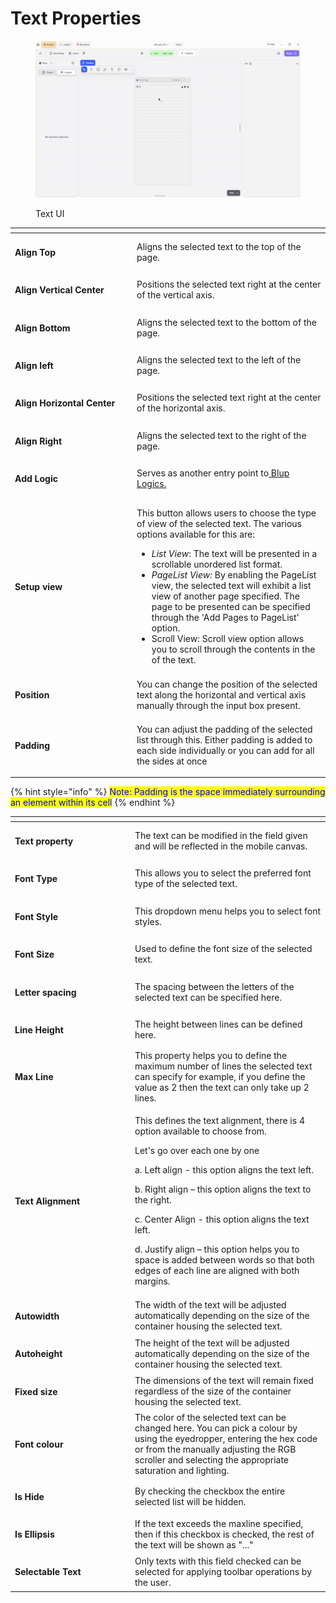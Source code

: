# Text Properties

<figure><img src="../../../.gitbook/assets/text-ui.gif" alt="Text UI"><figcaption><p>Text UI</p></figcaption></figure>

<table><thead><tr><th width="181"></th><th></th></tr></thead><tbody><tr><td><h4>Align Top</h4></td><td>Aligns the selected text to the top of the page.</td></tr><tr><td><h4>Align Vertical Center</h4></td><td>Positions the selected text right at the center of the vertical axis.</td></tr><tr><td><h4>Align Bottom </h4></td><td>Aligns the selected text to the bottom of the page.</td></tr><tr><td><h4>Align left</h4></td><td>Aligns the selected text to the left of the page.</td></tr><tr><td><h4>Align Horizontal Center</h4></td><td>Positions the selected text right at the center of the horizontal axis.</td></tr><tr><td><h4>Align Right</h4></td><td>Aligns the selected text to the right of the page.</td></tr><tr><td><h4>Add Logic</h4></td><td>Serves as another entry point to<a href="../../logics/"> Blup Logics. </a></td></tr><tr><td><h4>Setup view</h4></td><td><p></p><p>This button allows users to choose the type of view of the selected text. The various options available for this are:</p><ul><li><em>List View</em>: The text will be presented in a scrollable unordered list format.</li><li><em>PageList View:</em> By enabling the PageList view, the selected text will exhibit a list view of another page specified. The page to be presented can be specified through the 'Add Pages to PageList' option.</li><li>Scroll View: Scroll view option allows you to scroll through the contents in the of the text.</li></ul></td></tr><tr><td><h4>Position</h4></td><td>You can change the position of the selected text along the horizontal and vertical axis manually through the input box present.</td></tr><tr><td><h4>Padding</h4></td><td><p></p><p>You can adjust the padding of the selected list through this. Either padding is added to each side individually or you can add for all the sides at once</p></td></tr></tbody></table>

{% hint style="info" %}
<mark style="color:blue;">Note: Padding is the space immediately surrounding an element within its cell</mark>
{% endhint %}



<table><thead><tr><th width="178"></th><th></th></tr></thead><tbody><tr><td><h4>Text property</h4></td><td>The text can be modified in the field given and will be reflected in the mobile canvas.</td></tr><tr><td><h4>Font Type</h4></td><td>This allows you to select the preferred font type of the selected text.</td></tr><tr><td><h4>Font Style</h4></td><td>This dropdown menu helps you to select font styles.</td></tr><tr><td><h4>Font Size</h4></td><td>Used to define the font size of the selected text.</td></tr><tr><td><h4>Letter spacing</h4></td><td>The spacing between the letters of the selected text can be specified here.</td></tr><tr><td><h4>Line Height</h4></td><td>The height between lines can be defined here. </td></tr><tr><td><h4>Max Line</h4></td><td>This property helps you to define the maximum number of lines the selected text can specify for example, if you define the value as 2 then the text can only take up 2 lines.</td></tr><tr><td><h4>Text Alignment</h4></td><td><p>This defines the text alignment, there is 4 option available to choose from.</p><p>Let's go over each one by one</p><p>a. Left align - this option aligns the text left.</p><p>b. Right align – this option aligns the text to the right.</p><p>c. Center Align - this option aligns the text left.</p><p>d. Justify align – this option helps you to space is added between words so that both edges of each line are aligned with both margins.</p></td></tr><tr><td><h4>Autowidth</h4></td><td>The width of the text will be adjusted automatically depending on the size of the container housing the selected text.</td></tr><tr><td><h4>Autoheight</h4></td><td>The height of the text will be adjusted automatically depending on the size of the container housing the selected text.</td></tr><tr><td><h4>Fixed size</h4></td><td>The dimensions of the text will remain fixed regardless of the size of the container housing the selected text.</td></tr><tr><td><h4>Font colour</h4></td><td>The color of the selected text can be changed here. You can pick a colour by using the eyedropper, entering the hex code or from the manually adjusting the RGB scroller and selecting the appropriate saturation and lighting.</td></tr><tr><td><h4>Is Hide</h4></td><td>By checking the checkbox the entire selected list will be hidden.</td></tr><tr><td><h4>Is Ellipsis</h4></td><td>If the text exceeds the maxline specified, then if this checkbox is checked, the rest of the text will be shown as "..."</td></tr><tr><td><h4>Selectable Text </h4></td><td>Only texts with this field checked can be selected for applying toolbar operations by the user.</td></tr></tbody></table>
